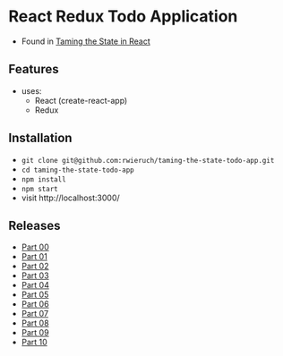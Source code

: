 # React Redux Todo Application

* Found in [Taming the State in React](https://roadtoreact.com/course-details?courseId=TAMING_THE_STATE)

## Features

* uses:
  * React (create-react-app)
  * Redux

## Installation

* `git clone git@github.com:rwieruch/taming-the-state-todo-app.git`
* `cd taming-the-state-todo-app`
* `npm install`
* `npm start`
* visit http://localhost:3000/

## Releases

* [Part 00](https://github.com/rwieruch/taming-the-state-todo-app/tree/0.0.0)
* [Part 01](https://github.com/rwieruch/taming-the-state-todo-app/tree/1.0.1)
* [Part 02](https://github.com/rwieruch/taming-the-state-todo-app/tree/2.0.0)
* [Part 03](https://github.com/rwieruch/taming-the-state-todo-app/tree/3.0.0)
* [Part 04](https://github.com/rwieruch/taming-the-state-todo-app/tree/4.0.0)
* [Part 05](https://github.com/rwieruch/taming-the-state-todo-app/tree/5.0.0)
* [Part 06](https://github.com/rwieruch/taming-the-state-todo-app/tree/6.0.0)
* [Part 07](https://github.com/rwieruch/taming-the-state-todo-app/tree/7.0.0)
* [Part 08](https://github.com/rwieruch/taming-the-state-todo-app/tree/8.0.0)
* [Part 09](https://github.com/rwieruch/taming-the-state-todo-app/tree/9.0.0)
* [Part 10](https://github.com/rwieruch/taming-the-state-todo-app/tree/10.0.0)
